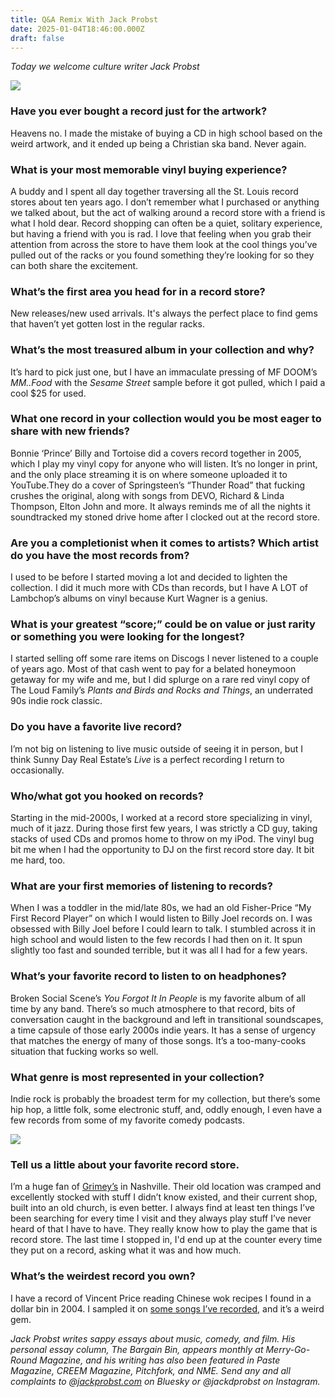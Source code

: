 ```yaml
---
title: Q&A Remix With Jack Probst
date: 2025-01-04T18:46:00.000Z
draft: false
---
```

*Today we welcome culture writer Jack Probst*

![](/images/upload/jp1.jpg)

### Have you ever bought a record just for the artwork?

Heavens no. I made the mistake of buying a CD in high school based on the weird artwork, and it ended up being a Christian ska band. Never again.

### What is your most memorable vinyl buying experience?

A buddy and I spent all day together traversing all the St. Louis record stores about ten years ago. I don’t remember what I purchased or anything we talked about, but the act of walking around a record store with a friend is what I hold dear. Record shopping can often be a quiet, solitary experience, but having a friend with you is rad. I love that feeling when you grab their attention from across the store to have them look at the cool things you’ve pulled out of the racks or you found something they’re looking for so they can both share the excitement.

### What’s the first area you head for in a record store?

New releases/new used arrivals. It's always the perfect place to find gems that haven’t yet gotten lost in the regular racks. 

### What’s the most treasured album in your collection and why?

It’s hard to pick just one, but I have an immaculate pressing of MF DOOM’s *MM..Food* with the *Sesame Street* sample before it got pulled, which I paid a cool $25 for used.

### What one record in your collection would you be most eager to share with new friends?

Bonnie ‘Prince’ Billy and Tortoise did a covers record together in 2005, which I play my vinyl copy for anyone who will listen. It’s no longer in print, and the only place streaming it is on where someone uploaded it to YouTube.They do a cover of Springsteen’s “Thunder Road” that fucking crushes the original, along with songs from DEVO, Richard & Linda Thompson, Elton John and more. It always reminds me of all the nights it soundtracked my stoned drive home after I clocked out at the record store.

### Are you a completionist when it comes to artists? Which artist do you have the most records from?

I used to be before I started moving a lot and decided to lighten the collection. I did it much more with CDs than records, but I have A LOT of Lambchop’s albums on vinyl because Kurt Wagner is a genius.

### What is your greatest “score;” could be on value or just rarity or something you were looking for the longest?

I started selling off some rare items on Discogs I never listened to a couple of years ago. Most of that cash went to pay for a belated honeymoon getaway for my wife and me, but I did splurge on a rare red vinyl copy of The Loud Family’s *Plants and Birds and Rocks and Things*, an underrated 90s indie rock classic. 

### Do you have a favorite live record?

I’m not big on listening to live music outside of seeing it in person, but I think Sunny Day Real Estate’s *Live* is a perfect recording I return to occasionally.

### Who/what got you hooked on records?

Starting in the mid-2000s, I worked at a record store specializing in vinyl, much of it jazz. During those first few years, I was strictly a CD guy, taking stacks of used CDs and promos home to throw on my iPod. The vinyl bug bit me when I had the opportunity to DJ on the first record store day. It bit me hard, too.

### What are your first memories of listening to records?

When I was a toddler in the mid/late 80s, we had an old Fisher-Price “My First Record Player” on which I would listen to Billy Joel records on. I was obsessed with Billy Joel before I could learn to talk. I stumbled across it in high school and would listen to the few records I had then on it. It spun slightly too fast and sounded terrible, but it was all I had for a few years.

### What’s your favorite record to listen to on headphones?

Broken Social Scene’s *You Forgot It In People* is my favorite album of all time by any band. There’s so much atmosphere to that record, bits of conversation caught in the background and left in transitional soundscapes, a time capsule of those early 2000s indie years. It has a sense of urgency that matches the energy of many of those songs. It’s a too-many-cooks situation that fucking works so well.

### What genre is most represented in your collection?

Indie rock is probably the broadest term for my collection, but there’s some hip hop, a little folk, some electronic stuff, and, oddly enough, I even have a few records from some of my favorite comedy podcasts.

![](/images/upload/grimey.jpeg)



### Tell us a little about your favorite record store.

I’m a huge fan of [Grimey’s](https://www.grimeys.com/) in Nashville. Their old location was cramped and excellently stocked with stuff I didn’t know existed, and their current shop, built into an old church, is even better. I always find at least ten things I’ve been searching for every time I visit and they always play stuff I’ve never heard of that I have to have. They really know how to play the game that is record store. The last time I stopped in, I'd end up at the counter every time they put on a record, asking what it was and how much. 

### What’s the weirdest record you own?

I have a record of Vincent Price reading Chinese wok recipes I found in a dollar bin in 2004. I sampled it on [some songs I’ve recorded](https://how2bhappy.bandcamp.com/album/water-sea-ocean-demos), and it’s a weird gem.

*Jack Probst writes sappy essays about music, comedy, and film. His personal essay column, The Bargain Bin, appears monthly at Merry-Go-Round Magazine, and his writing has also been featured in Paste Magazine, CREEM Magazine, Pitchfork, and NME. Send any and all complaints to @[jackprobst.com](http://jackprobst.com/) on Bluesky or @jackdprobst on Instagram.*
